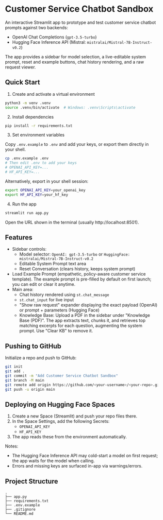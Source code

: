 # Customer Service Chatbot Sandbox

An interactive Streamlit app to prototype and test customer service chatbot prompts against two backends:

- OpenAI Chat Completions (`gpt-3.5-turbo`)
- Hugging Face Inference API (Mistral: `mistralai/Mistral-7B-Instruct-v0.2`)

The app provides a sidebar for model selection, a live-editable system prompt, reset and example buttons, chat history rendering, and a raw request viewer.

## Quick Start

1) Create and activate a virtual environment

```bash
python3 -m venv .venv
source .venv/bin/activate  # Windows: .venv\Scripts\activate
```

2) Install dependencies

```bash
pip install -r requirements.txt
```

3) Set environment variables

Copy `.env.example` to `.env` and add your keys, or export them directly in your shell.

```bash
cp .env.example .env
# Then edit .env to add your keys
# OPENAI_API_KEY=...
# HF_API_KEY=...
```

Alternatively, export in your shell session:

```bash
export OPENAI_API_KEY=your_openai_key
export HF_API_KEY=your_hf_key
```

4) Run the app

```bash
streamlit run app.py
```

Open the URL shown in the terminal (usually http://localhost:8501).

## Features

- Sidebar controls:
  - Model selector: `OpenAI: gpt-3.5-turbo` or `HuggingFace: mistralai/Mistral-7B-Instruct-v0.2`
  - Editable System Prompt text area
  - Reset Conversation (clears history, keeps system prompt)
- Load Example Prompt (empathetic, policy-aware customer service template). The example prompt is pre-filled by default on first launch; you can edit or clear it anytime.
- Main area:
  - Chat history rendered using `st.chat_message`
  - `st.chat_input` for live input
  - "Show raw request" expander displaying the exact payload (OpenAI) or prompt + parameters (Hugging Face)
  - Knowledge Base: Upload a PDF in the sidebar under "Knowledge Base (PDF)". The app extracts text, chunks it, and retrieves top matching excerpts for each question, augmenting the system prompt. Use "Clear KB" to remove it.

## Pushing to GitHub

Initialize a repo and push to GitHub:

```bash
git init
git add .
git commit -m "Add Customer Service Chatbot Sandbox"
git branch -M main
git remote add origin https://github.com/<your-username>/<your-repo>.git
git push -u origin main
```

## Deploying on Hugging Face Spaces

1) Create a new Space (Streamlit) and push your repo files there.
2) In the Space Settings, add the following Secrets:
   - `OPENAI_API_KEY`
   - `HF_API_KEY`
3) The app reads these from the environment automatically.

Notes:
- The Hugging Face Inference API may cold-start a model on first request; the app waits for the model when calling.
- Errors and missing keys are surfaced in-app via warnings/errors.

## Project Structure

```
.
├── app.py
├── requirements.txt
├── .env.example
├── .gitignore
└── README.md
```
